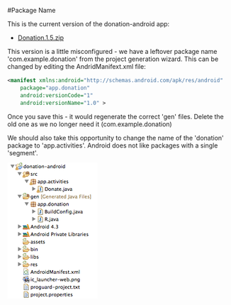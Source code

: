 #Package Name

This is the current version of the donation-android app:

- [Donation.1.5.zip](../archives/Donation.1.5.zip)

This version is a little misconfigured - we have a leftover package name 'com.example.donation' from the project generation wizard. This can be changed by editing the AndridManifext.xml file:


~~~xml
<manifest xmlns:android="http://schemas.android.com/apk/res/android"
    package="app.donation"
    android:versionCode="1"
    android:versionName="1.0" >
~~~

Once you save this - it would regenerate the correct 'gen' files. Delete the old one as we no longer need it (com.example.donation)

We should also take this opportunity to change the name of the 'donation' package to 'app.activities'. Android does not like packages with a single 'segment'.


![](../img/02.png)